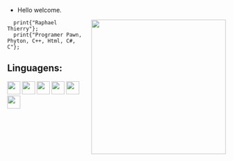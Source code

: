 - Hello welcome.

<img align="right" width="310" src="https://monophy.com/media/11kEuHSQAXXiGQ/monophy.gif" />

```Pawn
  print{"Raphael Thierry"};
  print{"Programer Pawn, Phyton, C++, Html, C#, C"};
```

## **Linguagens:** 

<code><img height="30" src="https://cdn-icons-png.flaticon.com/512/190/190778.png"></code>
<code><img height="30" src="https://image.flaticon.com/icons/png/512/919/919852.png"></code>
<code><img height="30" src="https://user-images.githubusercontent.com/42747200/46140125-da084900-c26d-11e8-8ea7-c45ae6306309.png"></code>
<code><img height="30" src="https://cdn-icons-png.flaticon.com/512/888/888859.png"></code>
<code><img height="30" src="https://cdn.icon-icons.com/icons2/2415/PNG/512/csharp_original_logo_icon_146578.png"></code>
<code><img height="30" src="https://www.pinclipart.com/picdir/big/396-3965857_c-c-programming-language-logo-clipart.png"></code>
